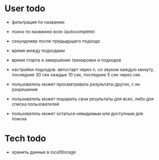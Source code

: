 # User todo
- фильтрация по названию
- поиск по названию всех (autocomplete)
- секундомер после предыдущего подхода
- время между подходами
- время старта и завершения тренировки и подходов
- настройки подходов: автостарт через n, со звуком каждую минуту,
последние 30 сек каждые 10 сек, последние 5 сек через сек.


- пользователь может просматривать результаты других, с их разрешения
- пользователь может пошарить свои результаты для всех, 
либо для списка пользователей
- пользователь может остаться невидимым или доступным для поиска

# Tech todo
- хранить данные в localStorage